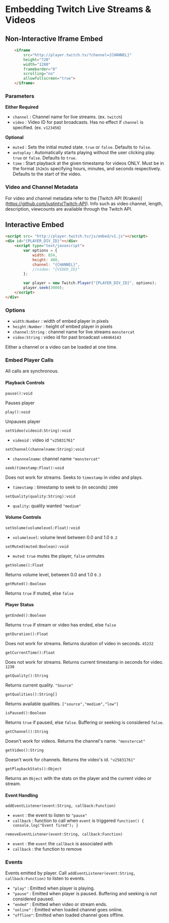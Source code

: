 # Embedding Twitch Live Streams & Videos


## Non-Interactive Iframe Embed
```html
    <iframe 
        src="http://player.twitch.tv/?channel={CHANNEL}" 
        height="720" 
        width="1280" 
        frameborder="0" 
        scrolling="no"
        allowfullscreen="true">
    </iframe>
```

### Parameters
**Either Required**
- `channel`   : Channel name for live streams. (ex. `twitch`)
- `video`     : Video ID for past broadcasts. Has no effect if `channel` is specified. (ex. `v123456`)

**Optional**
- `muted`     : Sets the initial muted state. `true` or `false`. Defaults to `false`.
- `autoplay`  : Automatically starts playing without the user clicking play. `true` or `false`. Defaults to `true`.
- `time`      : Start playback at the given timestamp for videos ONLY. Must be in the format `1h2m3s` specifying hours, minutes, and seconds respectively. Defaults to the start of the video.

### Video and Channel Metadata
For video and channel metadata refer to the [Twitch API (Kraken)] (https://github.com/justintv/Twitch-API).
Info such as video channel, length, description, viewcounts are available through the Twitch API.

## Interactive Embed
```html
<script src= "http://player.twitch.tv/js/embed/v1.js"></script>
<div id="{PLAYER_DIV_ID}"></div>
	<script type="text/javascript">
		var options = {
			width: 854,
			height: 480,
			channel: "{CHANNEL}", 
			//video: "{VIDEO_ID}"
		};

		var player = new Twitch.Player("{PLAYER_DIV_ID}", options);
		player.seek(3000);
	</script>
</div>
```

### Options
- `width:Number`	: width of embed player in pixels
- `height:Number`	: height of embed player in pixels
- `channel:String`	: channel name for live streams `monstercat` 
- `video:String`	: video id for past broadcast `v40464143` 

Either a channel or a video can be loaded at one time.

### Embed Player Calls
All calls are synchronous.

#### Playback Controls
`pause():void`

Pauses player

`play():void`

Unpauses player

`setVideo(videoid:String):void` 

- `videoid`     : video id `"v25831761"`

`setChannel(channelname:String):void`

- `channnelname`: channel name `"monstercat"`

`seek(timestamp:Float):void`

Does not work for streams. Seeks to `timestamp` in video and plays.
- `timestamp`   : timestamp to seek to (in seconds) `2000`

`setQuality(quality:String):void`

- `quality`: quality wanted `"medium"`

#### Volume Controls

`setVolume(volumelevel:Float):void`

- `volumelevel`: volume level between 0.0 and 1.0 `0.2`

`setMuted(muted:Boolean):void`

- `muted`: `true` mutes the player, `false` unmutes

`getVolume():Float`

Returns volume level, between 0.0 and 1.0 `0.3`

`getMuted():Boolean`

Returns `true` if muted, else `false`

#### Player Status
`getEnded():Boolean`

Returns `true` if stream or video has ended, else `false`

`getDuration():Float`

Does not work for streams. Returns duration of video in seconds. `45232`

`getCurrentTime():Float`

Does not work for streams. Returns current timestamp in seconds for video. `1230`

`getQuality():String`

Returns current quality. `"Source"`

`getQualities():String[]`

Returns available qualities. `["source","medium","low"]`

`isPaused():Boolean`

Returns `true` if paused, else `false`. Buffering or seeking is considered `false`.

`getChannel():String`

Doesn't work for videos. Returns the channel's name. `"monstercat"`

`getVideo():String`

Doesn't work for channels. Returns the video's id. `"v25831761"`

`getPlaybackStats():Object`

Returns an `Object` with the stats on the player and the current video or stream.

#### Event Handling

`addEventListener(event:String, callback:Function)`

- `event`     : the event to listen to `"pause"`
- `callback`  : function to call when `event` is triggered `function() { console.log("Event fired"); }`

`removeEventListener(event:String, callback:Function)`

- `event`     : the `event` the `callback` is associated with
- `callback`  : the function to remove 


### Events
Events emitted by player. Call `addEventListener(event:String, callback:Function)` to listen to events.

- `"play"`   : Emitted when player is playing.
- `"pause"`  : Emitted when player is paused. Buffering and seeking is not considered paused.
- `"ended"`  : Emitted when video or stream ends.
- `"online"` : Emitted when loaded channel goes online.
- `"offline"`: Emitted when loaded channel goes offline.


